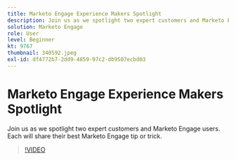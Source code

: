 ```yaml
---
title: Marketo Engage Experience Makers Spotlight
description: Join us as we spotlight two expert customers and Marketo Engage users. Each will share their best Marketo Engage tip or trick.
solution: Marketo Engage
role: User
level: Beginner
kt: 9767
thumbnail: 340592.jpeg
exl-id: df4772b7-2dd9-4859-97c2-db9507ecbd03
---
```

# Marketo Engage Experience Makers Spotlight

Join us as we spotlight two expert customers and Marketo Engage users. Each will share their best Marketo Engage tip or trick.

>[!VIDEO](https://video.tv.adobe.com/v/340592/?quality=12&learn=on)
